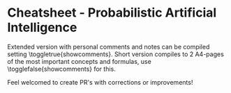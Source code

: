 # Cheatsheet - Probabilistic Artificial Intelligence

Extended version with personal comments and notes can be compiled setting \toggletrue{showcomments}.
Short version compiles to 2 A4-pages of the most important concepts and formulas, use \togglefalse{showcomments} for this.

Feel welcomed to create PR's with corrections or improvements!
